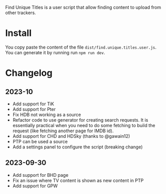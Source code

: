 Find Unique Titles is a user script that allow finding content to upload from other trackers.

# Install
You copy paste the content of the file `dist/find.unique.titles.user.js`.
You can generate it by running run `npm run dev`.

# Changelog
## 2023-10
- Add support for TiK
- Add support for Pter
- Fix HDB not working as a source
- Refactor code to use generator for creating search requests. It is essentially practical when you need to do some fetching to build the request (like fetching another page for IMDB id).
- Add support for CHD and HDSky (thanks to @gawain12)
- PTP can be used a source
- Add a settings panel to configure the script (breaking change)

## 2023-09-30

- Add support for BHD page
- Fix an issue where TV content is shown as new content in PTP
- Add support for GPW
